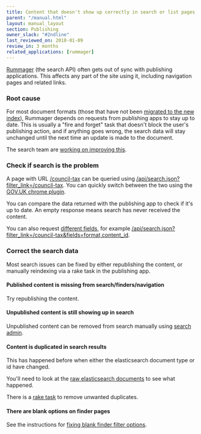```yaml
---
title: Content that doesn't show up correctly in search or list pages
parent: "/manual.html"
layout: manual_layout
section: Publishing
owner_slack: "#2ndline"
last_reviewed_on: 2018-01-09
review_in: 3 months
related_applications: [rummager]
---
```


[Rummager](/apps/rummager.html) (the search API) often gets out of sync with
publishing applications. This affects any part of the site using it, including
navigation pages and related links.

### Root cause

For most document formats (those that have not been [migrated to the new
index](https://github.com/alphagov/rummager/blob/master/config/govuk_index/migrated_formats.yaml)),
Rummager depends on requests from publishing apps to stay
up to date. This is usually a "fire and forget" task that doesn't block
the user's publishing action, and if anything goes wrong, the search data
will stay unchanged until the next time an update is made to the document.

The search team are [working on improving
this](https://github.com/alphagov/rummager/blob/master/doc/arch/adr-004-transition-mainstream-to-publishing-api-index.md).

### Check if search is the problem

A page with URL [/council-tax](https://www.gov.uk/council-tax) can be queried using [/api/search.json?filter_link=/council-tax](https://www.gov.uk/api/search.json?filter_link=/council-tax). You can quickly
switch between the two using the [GOV.UK chrome
plugin](https://github.com/alphagov/govuk-toolkit-chrome).

You can compare the data returned with the publishing app to check if it's up
to date. An empty response means search has never received the content.

You can also request [different fields](/apis/search/fields.html), for example
[/api/search.json?filter_link=/council-tax&fields=format,content_id](https://www.gov.uk/api/search.json?filter_link=/council-tax&fields=format,content_id).

### Correct the search data

Most search issues can be fixed by either republishing the content, or manually
reindexing via a rake task in the publishing app.

#### Published content is missing from search/finders/navigation

Try republishing the content.

#### Unpublished content is still showing up in search

Unpublished content can be removed from search manually using [search admin](https://search-admin.publishing.service.gov.uk/).

#### Content is duplicated in search results

This has happened before when either the elasticsearch document type or id
have changed.

You'll need to look at the [raw elasticsearch documents](https://docs.publishing.service.gov.uk/manual/alerts/elasticsearch-cluster-health.html#view-a-live-dashboard) to see what happened.

There is a [rake task](https://github.com/alphagov/rummager/blob/master/lib/tasks/delete.rake)
to remove unwanted duplicates.

#### There are blank options on finder pages

See the instructions for [fixing blank finder filter options](fix-blank-finder-filter-options.html).
